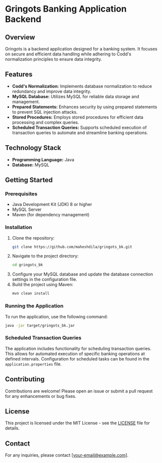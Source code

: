 # Gringots Banking Application Backend

## Overview
Gringots is a backend application designed for a banking system. It focuses on secure and efficient data handling while adhering to Codd's normalization principles to ensure data integrity.

## Features
- **Codd's Normalization:** Implements database normalization to reduce redundancy and improve data integrity.
- **MySQL Database:** Utilizes MySQL for reliable data storage and management.
- **Prepared Statements:** Enhances security by using prepared statements to prevent SQL injection attacks.
- **Stored Procedures:** Employs stored procedures for efficient data processing and complex queries.
- **Scheduled Transaction Queries:** Supports scheduled execution of transaction queries to automate and streamline banking operations.

## Technology Stack
- **Programming Language:** Java
- **Database:** MySQL

## Getting Started

### Prerequisites
- Java Development Kit (JDK) 8 or higher
- MySQL Server
- Maven (for dependency management)

### Installation
1. Clone the repository:
   ```bash
   git clone https://github.com/maheshdila/gringots_bk.git
   ```
2. Navigate to the project directory:
   ```bash
   cd gringots_bk
   ```
3. Configure your MySQL database and update the database connection settings in the configuration file.
4. Build the project using Maven:
   ```bash
   mvn clean install
   ```

### Running the Application
To run the application, use the following command:
```bash
java -jar target/gringots_bk.jar
```

### Scheduled Transaction Queries
The application includes functionality for scheduling transaction queries. This allows for automated execution of specific banking operations at defined intervals. Configuration for scheduled tasks can be found in the `application.properties` file.

## Contributing
Contributions are welcome! Please open an issue or submit a pull request for any enhancements or bug fixes.

## License
This project is licensed under the MIT License - see the [LICENSE](LICENSE) file for details.

## Contact
For any inquiries, please contact [your-email@example.com].
